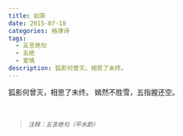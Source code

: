 ```yaml
---
title: 如荼
date: 2015-07-18
categories: 格律诗
tags:
  - 五言绝句
  - 五绝
  - 爱情
description: 狐影何曾灭，相思了未终。
---
```


狐影何曾灭，相思了未终。
嫣然不胜雪，五指握还空。

<br/>
<blockquote>
<p><small><i>注释：五言绝句（平水韵）</i></small></p>
</blockquote>